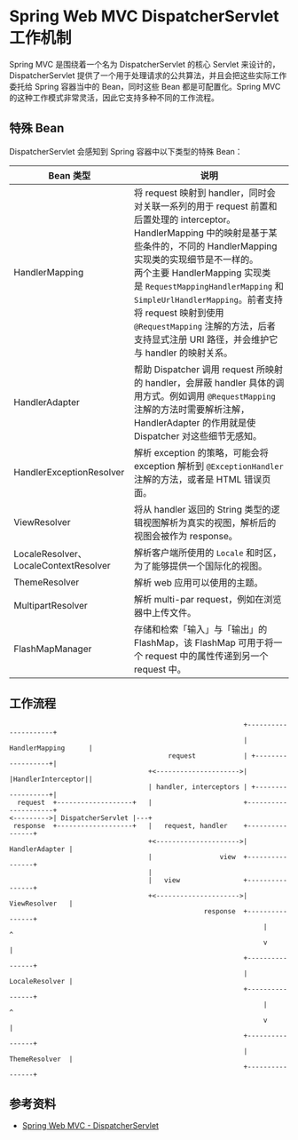 # Spring Web MVC DispatcherServlet 工作机制

Spring MVC 是围绕着一个名为 DispatcherServlet 的核心 Servlet 来设计的，DispatcherServlet 提供了一个用于处理请求的公共算法，并且会把这些实际工作委托给 Spring 容器当中的 Bean，同时这些 Bean 都是可配置化。Spring MVC 的这种工作模式非常灵活，因此它支持多种不同的工作流程。

## 特殊 Bean

DispatcherServlet 会感知到 Spring 容器中以下类型的特殊 Bean：

| Bean 类型                             | 说明                                                                                                                                                                                                                                                                                                                                                                                                            |
| ------------------------------------- | --------------------------------------------------------------------------------------------------------------------------------------------------------------------------------------------------------------------------------------------------------------------------------------------------------------------------------------------------------------------------------------------------------------- |
| HandlerMapping                        | 将 request 映射到 handler，同时会对关联一系列的用于 request 前置和后置处理的 interceptor。HandlerMapping 中的映射是基于某些条件的，不同的 HandlerMapping 实现类的实现细节是不一样的。<br>两个主要 HandlerMapping 实现类是 `RequestMappingHandlerMapping` 和 `SimpleUrlHandlerMapping`。前者支持将 request 映射到使用 `@RequestMapping` 注解的方法，后者支持显式注册 URI 路径，并会维护它与 handler 的映射关系。 |
| HandlerAdapter                        | 帮助 Dispatcher 调用 request 所映射的 handler，会屏蔽 handler 具体的调用方式。例如调用 `@RequestMapping` 注解的方法时需要解析注解，HandlerAdapter 的作用就是使 Dispatcher 对这些细节无感知。                                                                                                                                                                                                                    |
| HandlerExceptionResolver              | 解析 exception 的策略，可能会将 exception 解析到 `@ExceptionHandler` 注解的方法，或者是 HTML 错误页面。                                                                                                                                                                                                                                                                                                         |
| ViewResolver                          | 将从 handler 返回的 String 类型的逻辑视图解析为真实的视图，解析后的视图会被作为 response。                                                                                                                                                                                                                                                                                                                      |
| LocaleResolver、LocaleContextResolver | 解析客户端所使用的 `Locale` 和时区，为了能够提供一个国际化的视图。                                                                                                                                                                                                                                                                                                                                              |
| ThemeResolver                         | 解析 web 应用可以使用的主题。                                                                                                                                                                                                                                                                                                                                                                                   |
| MultipartResolver                     | 解析 multi-par request，例如在浏览器中上传文件。                                                                                                                                                                                                                                                                                                                                                                |
| FlashMapManager                       | 存储和检索「输入」与「输出」的 FlashMap，该 FlashMap 可用于将一个 request 中的属性传递到另一个 request 中。                                                                                                                                                                                                                                                                                                     |

## 工作流程

```plain text
                                                           +---------------------+
                                                           | HandlerMapping      |
                                        request            | +------------------+|
                                   +<--------------------->| |HandlerInterceptor||
                                   | handler, interceptors | +------------------+|
  request  +-------------------+   |                       +---------------------+
<--------->| DispatcherServlet |---+
 response  +-------------------+   |   request, handler    +----------------+
                                   +<--------------------->| HandlerAdapter |
                                   |                 view  +----------------+
                                   |
                                   |   view                +----------------+
                                   +<--------------------->| ViewResolver   |
                                                 response  +----------------+
                                                                |      ^
                                                                v      |
                                                           +----------------+
                                                           | LocaleResolver |
                                                           +----------------+
                                                                |      ^
                                                                v      |
                                                           +----------------+
                                                           | ThemeResolver  |
                                                           +----------------+
```

## 参考资料

- [Spring Web MVC - DispatcherServlet](https://docs.spring.io/spring-framework/docs/current/reference/html/web.html#mvc-servlet)
